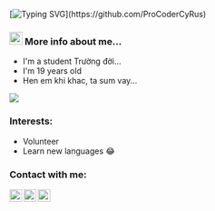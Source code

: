  [![Typing SVG](https://readme-typing-svg.herokuapp.com?color=%2313EAF7&size=23&center=true&lines=Hi+there%2CI'm+CyRus!;Welcome+to+my+Github!)](https://github.com/ProCoderCyRus)

### <img src="https://media0.giphy.com/media/l0JM83bF1jbRsTnNu/giphy.gif" width="23"> More info about me...
- I'm a student Trường đời...
- I'm 19 years old
- Hen em khi khac, ta sum vay...

<img src="https://github-readme-stats.vercel.app/api?username=ProCoderCyRus&&show_icons=true">

### Interests:
- Volunteer
- Learn new languages 😂

### Contact with me:
[<img align="left" alt="ProCoderCyRus | Facebook" width="22px" src="https://cdn.jsdelivr.net/npm/simple-icons@v3/icons/facebook.svg" />][facebook]
[<img align="left" alt="ProCoderCyRus | Instagram" width="22px" src="https://cdn.jsdelivr.net/npm/simple-icons@v3/icons/instagram.svg" />][instagram]
[<img align="left" alt="longcelebi1gmail.com  | gmail" width="22px" src="https://cdn.jsdelivr.net/npm/simple-icons@v3/icons/gmail.svg" />][gmail]

<br />

[instagram]: https://www.facebook.com/vnhat03
[facebook]: https://www.facebook.com/vnhat03
[gmail]: mailto:longcelebi1gmail.com

    
